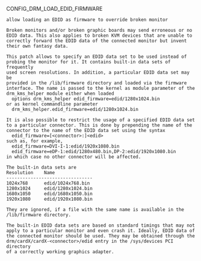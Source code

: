 CONFIG_DRM_LOAD_EDID_FIRMWARE

    allow loading an EDID as firmware to override broken monitor

    Broken monitors and/or broken graphic boards may send erroneous or no
    EDID data. This also applies to broken KVM devices that are unable to
    correctly forward the EDID data of the connected monitor but invent
    their own fantasy data.

    This patch allows to specify an EDID data set to be used instead of
    probing the monitor for it. It contains built-in data sets of frequently
    used screen resolutions. In addition, a particular EDID data set may be
    provided in the /lib/firmware directory and loaded via the firmware
    interface. The name is passed to the kernel as module parameter of the
    drm_kms_helper module either when loaded
      options drm_kms_helper edid_firmware=edid/1280x1024.bin
    or as kernel commandline parameter
      drm_kms_helper.edid_firmware=edid/1280x1024.bin

    It is also possible to restrict the usage of a specified EDID data set
    to a particular connector. This is done by prepending the name of the
    connector to the name of the EDID data set using the syntax
      edid_firmware=[<connector>:]<edid>
    such as, for example,
      edid_firmware=DVI-I-1:edid/1920x1080.bin
      edid_firmware=eDP-1:edid/1280x480.bin,DP-2:edid/1920x1080.bin
    in which case no other connector will be affected.

    The built-in data sets are
    Resolution    Name
    --------------------------------
    1024x768      edid/1024x768.bin
    1280x1024     edid/1280x1024.bin
    1680x1050     edid/1680x1050.bin
    1920x1080     edid/1920x1080.bin

    They are ignored, if a file with the same name is available in the
    /lib/firmware directory.

    The built-in EDID data sets are based on standard timings that may not
    apply to a particular monitor and even crash it. Ideally, EDID data of
    the connected monitor should be used. They may be obtained through the
    drm/cardX/cardX-<connector>/edid entry in the /sys/devices PCI directory
    of a correctly working graphics adapter.

